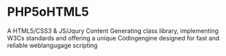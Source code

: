 PHP5oHTML5
==========

A HTML5/CSS3 &amp; JS/Jqury Content Generating class library, implementing W3Cs standards and offering a unique Codingengine designed for fast and reliable weblangugage scripting